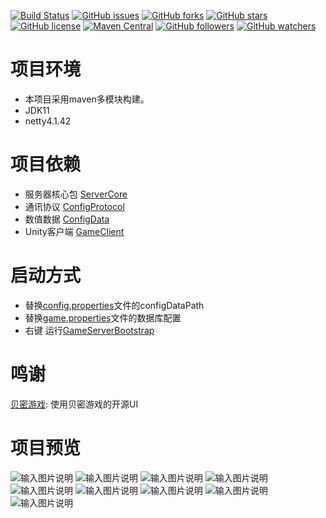 [![Build Status](https://travis-ci.org/GameUnion/GameServer.svg?branch=master)](https://travis-ci.org/GameUnion/GameServer)
[![GitHub issues](https://img.shields.io/github/issues/GameUnion/GameServer.svg)](https://github.com/GameUnion/GameServer/issues)
[![GitHub forks](https://img.shields.io/github/forks/GameUnion/GameServer.svg)](https://github.com/GameUnion/GameServer/network)
[![GitHub stars](https://img.shields.io/github/stars/GameUnion/GameServer.svg)](https://github.com/GameUnion/GameServer/stargazers)
[![GitHub license](https://img.shields.io/badge/license-Apache%202-blue.svg)](https://raw.githubusercontent.com/GameUnion/GameServer/master/LICENSE)
[![Maven Central](https://img.shields.io/maven-central/v/org.apache.maven/apache-maven.svg)]()
[![GitHub followers](https://img.shields.io/github/followers/houko.svg?style=social&label=Follow)]()
[![GitHub watchers](https://img.shields.io/github/watchers/GameUnion/GameServer.svg?style=social&label=Watch)]()

# 项目环境

- 本项目采用maven多模块构建。
- JDK11
- netty4.1.42

# 项目依赖

- 服务器核心包 [ServerCore](https://github.com/GameUnion/ServerCore)
- 通讯协议 [ConfigProtocol](https://github.com/GameUnion/ConfigProtocol)
- 数值数据 [ConfigData](https://github.com/GameUnion/ConfigData)
- Unity客户端 [GameClient](https://github.com/GameUnion/GameClient)

# 启动方式

- 替换[config.properties](server/src/main/resources/config.properties)文件的configDataPath
- 替换[game.properties](server/src/main/resources/game.properties)文件的数据库配置
- 右键 运行[GameServerBootstrap](server/src/main/java/info/xiaomo/server/GameServerBootstrap.java)

# 鸣谢

[贝密游戏](http://git.oschina.net/beimigame/beimi): 使用贝密游戏的开源UI

# 项目预览

![输入图片说明](screenshot/大厅.png "屏幕截图.png")
![输入图片说明](screenshot/大厅2.png "屏幕截图.png")
![输入图片说明](screenshot/majiang.jpeg "屏幕截图.png")
![输入图片说明](screenshot/分享.png "屏幕截图.png")
![输入图片说明](screenshot/反馈.png "屏幕截图.png")
![输入图片说明](screenshot/房间号.png "屏幕截图.png")
![输入图片说明](screenshot/加入房间.png "屏幕截图.png")
![输入图片说明](screenshot/消息.png "屏幕截图.png")
![输入图片说明](screenshot/设置.png "屏幕截图.png")      
